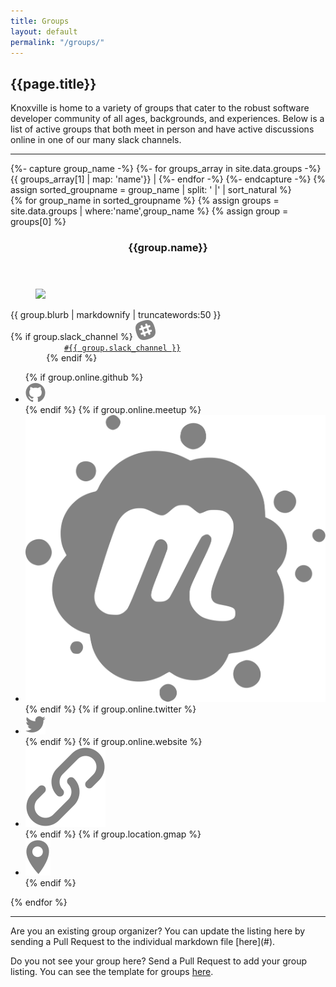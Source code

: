 ```yaml
---
title: Groups
layout: default
permalink: "/groups/"
---
```

## {{page.title}}

Knoxville is home to a variety of groups that cater to the robust software developer community of all ages, backgrounds, and experiences. Below is a list of active groups that both meet in person and have active discussions online in one of our many slack channels. 

<hr>
<!-- Ensure that groups are sorted alphabetically, not based on file name in `_data` folder -->
{%- capture group_name -%}
    {%- for groups_array in site.data.groups -%}
       {{ groups_array[1] | map: 'name'}} |
    {%- endfor -%}
{%- endcapture -%}
{% assign sorted_groupname = group_name | split: ' |' | sort_natural %}

<section class="cards">
{% for group_name in sorted_groupname %}
{% assign groups = site.data.groups | where:'name',group_name %}
{% assign group = groups[0] %}
<article class="card">
    <header class="card__title">
      <h3 id="{{group.name | url_encode }}">{{group.name}}</h3>
    </header>
    <figure class="card__image">
        <img src="{{group.image}}">
    </figure>
    <main class="card__description">
        {{ group.blurb | markdownify | truncatewords:50 }}
    </main> 
    <footer class="card__footer">
        {% if group.slack_channel %}
        <img src="/assets/images/icons/icon-slack.svg" class="icon icon-slack">
        <code>
            <a href="https://knoxdevs.slack.com/messages/{{ group.slack_channel }}"  target="_blank" title="Join the conversation on the KnoxDevs slack in the {{ group.slack_channel }} channel!">#{{ group.slack_channel }}</a>
        </code>
        {% endif %}
        <ul>
            {% if group.online.github %}
            <li>
                <a href="https://github.com/{{ group.online.github }}" target="_blank"><img src="/assets/images/icons/icon-github.svg" class="icon icon-github"></a>
            </li>
            {% endif %}
            {% if group.online.meetup %}
            <li>
                <a href="https://meetup.com/{{ group.online.meetup }}" target="_blank">
                    <img src="/assets/images/icons/icon-meetup.svg" class="icon icon-meetup">
                </a>
            </li>
            {% endif %}
            {% if group.online.twitter %}
            <li>
                <a href="https://twitter.com/{{ group.online.twitter }}" target="_blank">
                    <img src="/assets/images/icons/icon-twitter.svg" class="icon icon-twitter">
                </a>
            </li>
            {% endif %}
            {% if group.online.website %}
            <li>
                <a href="{{ group.online.website }}" target="_blank">
                <img src="/assets/images/icons/icon-link.svg" class="icon icon-website">
                </a>
            </li>
            {% endif %}
            {% if group.location.gmap %}
            <li data-toggle="tooltip" data-placement="bottom" title="{{group.location.name}}">
                <a href="https://goo.gl/maps/{{ group.location.gmap }}" target="_blank"><img src="/assets/images/icons/icon-location.svg" class="icon icon-location">
                </a>
            </li>
            {% endif %}
        </ul>
    </footer>
</article>
{% endfor %}
</section>

<hr />

<section id="update_the_list" markdown="1">
Are you an existing group organizer? You can update the listing here by sending a Pull Request to the individual markdown file [here](#).

Do you not see your group here? Send a Pull Request to add your group listing. You can see the template for groups [here](#).

</section>